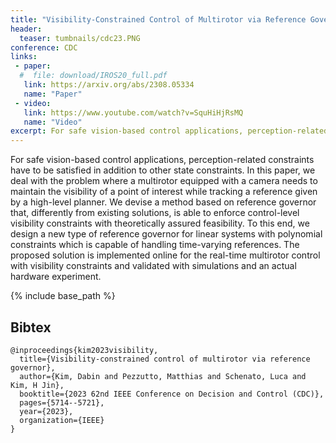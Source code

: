 ```yaml
---
title: "Visibility-Constrained Control of Multirotor via Reference Governor"
header:
  teaser: tumbnails/cdc23.PNG
conference: CDC
links: 
 - paper: 
  #  file: download/IROS20_full.pdf
   link: https://arxiv.org/abs/2308.05334
   name: "Paper"
 - video:
   link: https://www.youtube.com/watch?v=SquHiHjRsMQ
   name: "Video"
excerpt: For safe vision-based control applications, perception-related constraints have to be satisfied in addition to other state constraints. In this paper, we deal with the problem where a multirotor equipped with a camera needs to maintain the visibility of a point of interest while tracking a reference given by a high-level planner. We devise a method based on reference governor that, differently from existing solutions, is able to enforce control-level visibility constraints with theoretically assured feasibility. To this end, we design a new type of reference governor for linear systems with polynomial constraints which is capable of handling time-varying references. The proposed solution is implemented online for the real-time multirotor control with visibility constraints and validated with simulations and an actual hardware experiment.
---
```


<!-- {% include youtubePlayer.html id="G-fS2iqzi1w" %} -->

For safe vision-based control applications, perception-related constraints have to be satisfied in addition to other state constraints. In this paper, we deal with the problem where a multirotor equipped with a camera needs to maintain the visibility of a point of interest while tracking a reference given by a high-level planner. We devise a method based on reference governor that, differently from existing solutions, is able to enforce control-level visibility constraints with theoretically assured feasibility. To this end, we design a new type of reference governor for linear systems with polynomial constraints which is capable of handling time-varying references. The proposed solution is implemented online for the real-time multirotor control with visibility constraints and validated with simulations and an actual hardware experiment.

{% include base_path %}

## Bibtex <a id="bibtex"></a>
```
@inproceedings{kim2023visibility,
  title={Visibility-constrained control of multirotor via reference governor},
  author={Kim, Dabin and Pezzutto, Matthias and Schenato, Luca and Kim, H Jin},
  booktitle={2023 62nd IEEE Conference on Decision and Control (CDC)},
  pages={5714--5721},
  year={2023},
  organization={IEEE}
}
```